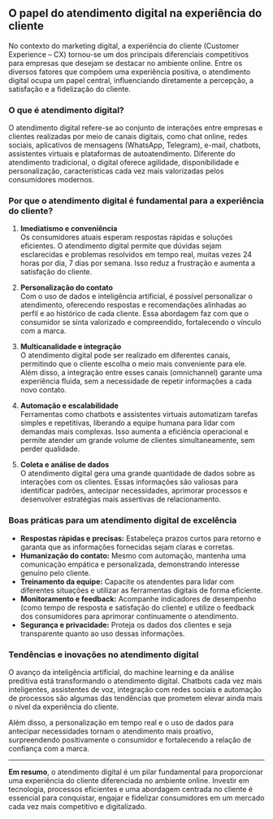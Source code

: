 
## O papel do atendimento digital na experiência do cliente

No contexto do marketing digital, a experiência do cliente (Customer Experience – CX) tornou-se um dos principais diferenciais competitivos para empresas que desejam se destacar no ambiente online. Entre os diversos fatores que compõem uma experiência positiva, o atendimento digital ocupa um papel central, influenciando diretamente a percepção, a satisfação e a fidelização do cliente.

### O que é atendimento digital?

O atendimento digital refere-se ao conjunto de interações entre empresas e clientes realizadas por meio de canais digitais, como chat online, redes sociais, aplicativos de mensagens (WhatsApp, Telegram), e-mail, chatbots, assistentes virtuais e plataformas de autoatendimento. Diferente do atendimento tradicional, o digital oferece agilidade, disponibilidade e personalização, características cada vez mais valorizadas pelos consumidores modernos.

### Por que o atendimento digital é fundamental para a experiência do cliente?

1. **Imediatismo e conveniência**  
   Os consumidores atuais esperam respostas rápidas e soluções eficientes. O atendimento digital permite que dúvidas sejam esclarecidas e problemas resolvidos em tempo real, muitas vezes 24 horas por dia, 7 dias por semana. Isso reduz a frustração e aumenta a satisfação do cliente.

2. **Personalização do contato**  
   Com o uso de dados e inteligência artificial, é possível personalizar o atendimento, oferecendo respostas e recomendações alinhadas ao perfil e ao histórico de cada cliente. Essa abordagem faz com que o consumidor se sinta valorizado e compreendido, fortalecendo o vínculo com a marca.

3. **Multicanalidade e integração**  
   O atendimento digital pode ser realizado em diferentes canais, permitindo que o cliente escolha o meio mais conveniente para ele. Além disso, a integração entre esses canais (omnichannel) garante uma experiência fluida, sem a necessidade de repetir informações a cada novo contato.

4. **Automação e escalabilidade**  
   Ferramentas como chatbots e assistentes virtuais automatizam tarefas simples e repetitivas, liberando a equipe humana para lidar com demandas mais complexas. Isso aumenta a eficiência operacional e permite atender um grande volume de clientes simultaneamente, sem perder qualidade.

5. **Coleta e análise de dados**  
   O atendimento digital gera uma grande quantidade de dados sobre as interações com os clientes. Essas informações são valiosas para identificar padrões, antecipar necessidades, aprimorar processos e desenvolver estratégias mais assertivas de relacionamento.

### Boas práticas para um atendimento digital de excelência

- **Respostas rápidas e precisas:** Estabeleça prazos curtos para retorno e garanta que as informações fornecidas sejam claras e corretas.
- **Humanização do contato:** Mesmo com automação, mantenha uma comunicação empática e personalizada, demonstrando interesse genuíno pelo cliente.
- **Treinamento da equipe:** Capacite os atendentes para lidar com diferentes situações e utilizar as ferramentas digitais de forma eficiente.
- **Monitoramento e feedback:** Acompanhe indicadores de desempenho (como tempo de resposta e satisfação do cliente) e utilize o feedback dos consumidores para aprimorar continuamente o atendimento.
- **Segurança e privacidade:** Proteja os dados dos clientes e seja transparente quanto ao uso dessas informações.

### Tendências e inovações no atendimento digital

O avanço da inteligência artificial, do machine learning e da análise preditiva está transformando o atendimento digital. Chatbots cada vez mais inteligentes, assistentes de voz, integração com redes sociais e automação de processos são algumas das tendências que prometem elevar ainda mais o nível da experiência do cliente.

Além disso, a personalização em tempo real e o uso de dados para antecipar necessidades tornam o atendimento mais proativo, surpreendendo positivamente o consumidor e fortalecendo a relação de confiança com a marca.

---

**Em resumo**, o atendimento digital é um pilar fundamental para proporcionar uma experiência do cliente diferenciada no ambiente online. Investir em tecnologia, processos eficientes e uma abordagem centrada no cliente é essencial para conquistar, engajar e fidelizar consumidores em um mercado cada vez mais competitivo e digitalizado.
```
